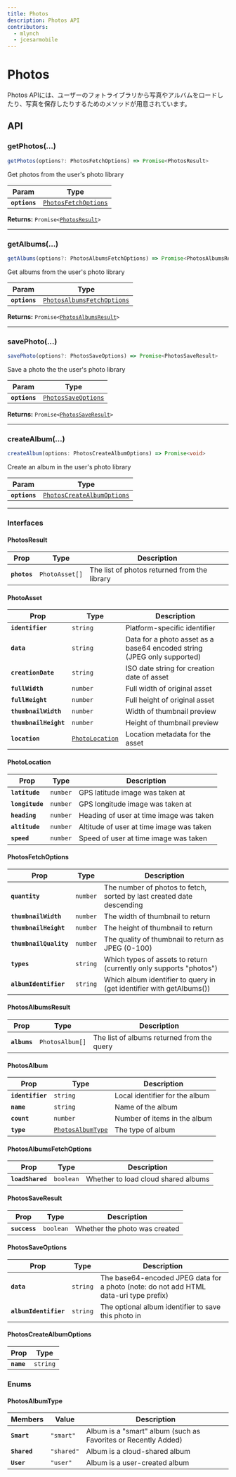 ```yaml
---
title: Photos
description: Photos API
contributors:
  - mlynch
  - jcesarmobile
---
```


<plugin-platforms platforms="ios,android"></plugin-platforms>

# Photos

Photos APIには、ユーザーのフォトライブラリから写真やアルバムをロードしたり、写真を保存したりするためのメソッドが用意されています。

<docgen-api>
<!--Update the source file JSDoc comments and rerun docgen to update the docs below-->

## API

### getPhotos(...)

```typescript
getPhotos(options?: PhotosFetchOptions) => Promise<PhotosResult>
```

Get photos from the user's photo library

| Param         | Type                                                              |
| ------------- | ----------------------------------------------------------------- |
| **`options`** | <code><a href="#photosfetchoptions">PhotosFetchOptions</a></code> |

**Returns:** <code>Promise&lt;<a href="#photosresult">PhotosResult</a>&gt;</code>

--------------------


### getAlbums(...)

```typescript
getAlbums(options?: PhotosAlbumsFetchOptions) => Promise<PhotosAlbumsResult>
```

Get albums from the user's photo library

| Param         | Type                                                                          |
| ------------- | ----------------------------------------------------------------------------- |
| **`options`** | <code><a href="#photosalbumsfetchoptions">PhotosAlbumsFetchOptions</a></code> |

**Returns:** <code>Promise&lt;<a href="#photosalbumsresult">PhotosAlbumsResult</a>&gt;</code>

--------------------


### savePhoto(...)

```typescript
savePhoto(options?: PhotosSaveOptions) => Promise<PhotosSaveResult>
```

Save a photo the the user's photo library

| Param         | Type                                                            |
| ------------- | --------------------------------------------------------------- |
| **`options`** | <code><a href="#photossaveoptions">PhotosSaveOptions</a></code> |

**Returns:** <code>Promise&lt;<a href="#photossaveresult">PhotosSaveResult</a>&gt;</code>

--------------------


### createAlbum(...)

```typescript
createAlbum(options: PhotosCreateAlbumOptions) => Promise<void>
```

Create an album in the user's photo library

| Param         | Type                                                                          |
| ------------- | ----------------------------------------------------------------------------- |
| **`options`** | <code><a href="#photoscreatealbumoptions">PhotosCreateAlbumOptions</a></code> |

--------------------


### Interfaces


#### PhotosResult

| Prop         | Type                      | Description                                  |
| ------------ | ------------------------- | -------------------------------------------- |
| **`photos`** | <code>PhotoAsset[]</code> | The list of photos returned from the library |


#### PhotoAsset

| Prop                  | Type                                                    | Description                                                             |
| --------------------- | ------------------------------------------------------- | ----------------------------------------------------------------------- |
| **`identifier`**      | <code>string</code>                                     | Platform-specific identifier                                            |
| **`data`**            | <code>string</code>                                     | Data for a photo asset as a base64 encoded string (JPEG only supported) |
| **`creationDate`**    | <code>string</code>                                     | ISO date string for creation date of asset                              |
| **`fullWidth`**       | <code>number</code>                                     | Full width of original asset                                            |
| **`fullHeight`**      | <code>number</code>                                     | Full height of original asset                                           |
| **`thumbnailWidth`**  | <code>number</code>                                     | Width of thumbnail preview                                              |
| **`thumbnailHeight`** | <code>number</code>                                     | Height of thumbnail preview                                             |
| **`location`**        | <code><a href="#photolocation">PhotoLocation</a></code> | Location metadata for the asset                                         |


#### PhotoLocation

| Prop            | Type                | Description                              |
| --------------- | ------------------- | ---------------------------------------- |
| **`latitude`**  | <code>number</code> | GPS latitude image was taken at          |
| **`longitude`** | <code>number</code> | GPS longitude image was taken at         |
| **`heading`**   | <code>number</code> | Heading of user at time image was taken  |
| **`altitude`**  | <code>number</code> | Altitude of user at time image was taken |
| **`speed`**     | <code>number</code> | Speed of user at time image was taken    |


#### PhotosFetchOptions

| Prop                   | Type                | Description                                                           |
| ---------------------- | ------------------- | --------------------------------------------------------------------- |
| **`quantity`**         | <code>number</code> | The number of photos to fetch, sorted by last created date descending |
| **`thumbnailWidth`**   | <code>number</code> | The width of thumbnail to return                                      |
| **`thumbnailHeight`**  | <code>number</code> | The height of thumbnail to return                                     |
| **`thumbnailQuality`** | <code>number</code> | The quality of thumbnail to return as JPEG (0-100)                    |
| **`types`**            | <code>string</code> | Which types of assets to return (currently only supports "photos")    |
| **`albumIdentifier`**  | <code>string</code> | Which album identifier to query in (get identifier with getAlbums())  |


#### PhotosAlbumsResult

| Prop         | Type                       | Description                                |
| ------------ | -------------------------- | ------------------------------------------ |
| **`albums`** | <code>PhotosAlbum[]</code> | The list of albums returned from the query |


#### PhotosAlbum

| Prop             | Type                                                        | Description                    |
| ---------------- | ----------------------------------------------------------- | ------------------------------ |
| **`identifier`** | <code>string</code>                                         | Local identifier for the album |
| **`name`**       | <code>string</code>                                         | Name of the album              |
| **`count`**      | <code>number</code>                                         | Number of items in the album   |
| **`type`**       | <code><a href="#photosalbumtype">PhotosAlbumType</a></code> | The type of album              |


#### PhotosAlbumsFetchOptions

| Prop             | Type                 | Description                         |
| ---------------- | -------------------- | ----------------------------------- |
| **`loadShared`** | <code>boolean</code> | Whether to load cloud shared albums |


#### PhotosSaveResult

| Prop          | Type                 | Description                   |
| ------------- | -------------------- | ----------------------------- |
| **`success`** | <code>boolean</code> | Whether the photo was created |


#### PhotosSaveOptions

| Prop                  | Type                | Description                                                                           |
| --------------------- | ------------------- | ------------------------------------------------------------------------------------- |
| **`data`**            | <code>string</code> | The base64-encoded JPEG data for a photo (note: do not add HTML data-uri type prefix) |
| **`albumIdentifier`** | <code>string</code> | The optional album identifier to save this photo in                                   |


#### PhotosCreateAlbumOptions

| Prop       | Type                |
| ---------- | ------------------- |
| **`name`** | <code>string</code> |


### Enums


#### PhotosAlbumType

| Members      | Value                 | Description                                                    |
| ------------ | --------------------- | -------------------------------------------------------------- |
| **`Smart`**  | <code>"smart"</code>  | Album is a "smart" album (such as Favorites or Recently Added) |
| **`Shared`** | <code>"shared"</code> | Album is a cloud-shared album                                  |
| **`User`**   | <code>"user"</code>   | Album is a user-created album                                  |

</docgen-api>
